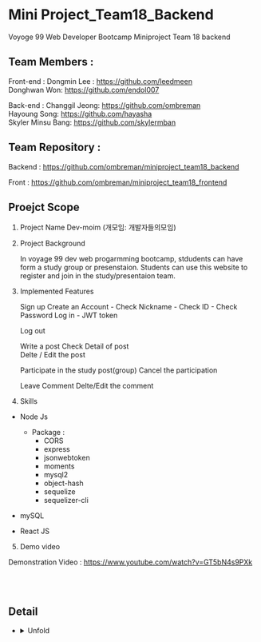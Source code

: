 # Mini Project_Team18_Backend
Voyoge 99 Web Developer Bootcamp 
Miniproject Team 18 backend

## Team Members :

 Front-end : Dongmin Lee  :  https://github.com/leedmeen </br>
             Donghwan Won: https://github.com/endol007
 
 Back-end : Changgil Jeong: https://github.com/ombreman </br>
            Hayoung Song: https://github.com/hayasha </br>
            Skyler Minsu Bang: https://github.com/skylermban 
          
## Team Repository :

 Backend : https://github.com/ombreman/miniproject_team18_backend </br>
 
 Front : https://github.com/ombreman/miniproject_team18_frontend
 
## Proejct Scope

 1. Project Name 
     Dev-moim (개모임:  개발자들의모임)

 2. Project Background

    In voyage 99 dev web progarmming bootcamp,  stdudents can have form a study group or presenstaion. 
    Students can use this website to register and join in the study/presentaion team. 

 3. Implemented Features 

    Sign up
      Create an Account
         - Check Nickname
         - Check ID
         - Check Password 
      Log in
         - JWT token

      Log out 

      Write a post 
      Check Detail of post  
      Delte / Edit the post 

      Participate in the study post(group)
      Cancel the participation
      
      Leave Comment 
      Delte/Edit the comment
 
 
  4. Skills

   - Node Js 
      - Package :  
          -  CORS 
          -  express
          -  jsonwebtoken
          -  moments
          -  mysql2
          -  object-hash
          -  sequelize
          -  sequelizer-cli
   - mySQL
      
   - React JS 

 5. Demo video

  Demonstration Video : https://www.youtube.com/watch?v=GT5bN4s9PXk
 
 
 
  </details>
  <br
    
  </summary>
    <br>

## Detail
* <details>
  <summary>
   Unfold
  </summary>
    <br>


  </details>
  <br>
